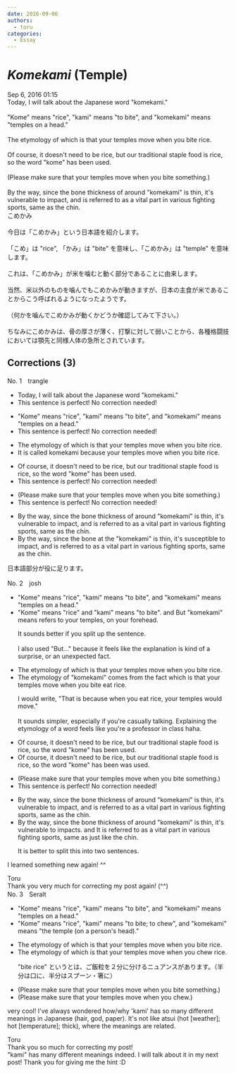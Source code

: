 ```yaml
---
date: 2016-09-06
authors:
  - toru
categories:
  - Essay
---
```


<h1 id="subject_show"><strong><em>Komekami</strong></em> (Temple)</h1>
<div class="date">Sep 6, 2016 01:15</div>
<div id="post"><div id="body_show_ori">
Today, I will talk about the Japanese word "komekami."<br/><br/>"Kome" means "rice", "kami" means "to bite", and "komekami" means "temples on a head."<br/><br/>The etymology of which is that your temples move when you bite rice.<br/><br/>Of course, it doesn't need to be rice, but our traditional staple food is rice, so the word "kome" has been used.<br/><br/>(Please make sure that your temples move when you bite something.)<br/><br/>By the way, since the bone thickness of around "komekami" is thin, it's vulnerable to impact, and is referred to as a vital part in various fighting sports, same as the chin.
</div></div>

<!-- more -->

<div id="post_ja"><div id="body_show_mo">
こめかみ<br/><br/>今日は「こめかみ」という日本語を紹介します。<br/><br/>「こめ」は "rice", 「かみ」は "bite" を意味し、「こめかみ」は "temple" を意味します。<br/><br/>これは、「こめかみ」が米を噛むと動く部分であることに由来します。<br/><br/>当然、米以外のものを噛んでもこめかみが動きますが、日本の主食が米であることからこう呼ばれるようになったようです。<br/><br/>（何かを噛んでこめかみが動くかどうか確認してみて下さい。）<br/><br/>ちなみにこめかみは、骨の厚さが薄く、打撃に対して弱いことから、各種格闘技においては顎先と同様人体の急所とされています。
</div></div>

## Corrections (3)
<div id="block"><div class="first_name"> No. 1　<span class="just_name">trangle</span></div><div id="block2">
<ul class="correction_field">
<li class="incorrect">Today, I will talk about the Japanese word "komekami."</li>
<li class="corrected perfect">This sentence is perfect! No correction needed!</li>
</ul>
<ul class="correction_field">
<li class="incorrect">"Kome" means "rice", "kami" means "to bite", and "komekami" means "temples on a head."</li>
<li class="corrected perfect">This sentence is perfect! No correction needed!</li>
</ul>
<ul class="correction_field">
<li class="incorrect">The etymology of which is that your temples move when you bite rice.</li>
<li class="corrected correct">
It is called komekami because your temples move when you bite rice.
</li>
</ul>
<ul class="correction_field">
<li class="incorrect">Of course, it doesn't need to be rice, but our traditional staple food is rice, so the word "kome" has been used.</li>
<li class="corrected perfect">This sentence is perfect! No correction needed!</li>
</ul>
<ul class="correction_field">
<li class="incorrect">(Please make sure that your temples move when you bite something.)</li>
<li class="corrected perfect">This sentence is perfect! No correction needed!</li>
</ul>
<ul class="correction_field">
<li class="incorrect">By the way, since the bone thickness of around "komekami" is thin, it's vulnerable to impact, and is referred to as a vital part in various fighting sports, same as the chin.</li>
<li class="corrected correct">
By the way, since the bone at the "komekami" is thin, it's susceptible to impact, and is referred to as a vital part in various fighting sports, same as the chin.
</li>
</ul>
<p class="comment_small">
 日本語部分が役に足ります。
</p>

</div></div>
<div id="block"><div class="first_name"> No. 2　<span class="just_name">josh</span></div><div id="block2">
<ul class="correction_field">
<li class="incorrect">"Kome" means "rice", "kami" means "to bite", and "komekami" means "temples on a head."</li>
<li class="corrected correct">
"Kome" means "rice" <span class="f_blue">and </span>"kami" means "to bite"<span class="f_red">.</span> <span class="sline">and</span> <span class="f_blue">But </span>"komekami" <span class="sline">means</span> <span class="f_blue">refers to your </span><span class="f_blue">temples, on your forehead.</span>
<p class="correction_comment">It sounds better if you split up the sentence.<br/><br/>I also used "But..." because it feels like the explanation is kind of a surprise, or an unexpected fact.</p>
</li>
</ul>
<ul class="correction_field">
<li class="incorrect">The etymology of which is that your temples move when you bite rice.</li>
<li class="corrected correct">
The etymology of<span class="f_blue"> "komekami" comes from the fact</span> <span class="sline">which is</span> that your temples move when you <span class="sline">bite</span> <span class="f_blue">eat</span> rice.
<p class="correction_comment">I would write, "That is because when you eat rice, your temples would move."<br/><br/>It sounds simpler, especially if you're casually talking. Explaining the etymology of a word feels like you're a professor in class haha.</p>
</li>
</ul>
<ul class="correction_field">
<li class="incorrect">Of course, it doesn't need to be rice, but our traditional staple food is rice, so the word "kome" has been used.</li>
<li class="corrected correct">
Of course, it doesn't need to be rice, but our traditional staple food is rice, so the word "kome" <span class="sline">has been</span> <span class="f_blue">was</span> used.
</li>
</ul>
<ul class="correction_field">
<li class="incorrect">(Please make sure that your temples move when you bite something.)</li>
<li class="corrected perfect">This sentence is perfect! No correction needed!</li>
</ul>
<ul class="correction_field">
<li class="incorrect">By the way, since the bone thickness of around "komekami" is thin, it's vulnerable to impact, and is referred to as a vital part in various fighting sports, same as the chin.</li>
<li class="corrected correct">
By the way, since the bone thickness of around "komekami" is thin, it's vulnerable to impact<span class="f_blue">s</span><span class="f_red">.</span> <span class="sline">and</span> <span class="f_blue">It</span> is referred to as a vital part in various fighting sports, <span class="sline">same as</span> <span class="f_blue">just like</span> the chin.
<p class="correction_comment">It is better to split this into two sentences.</p>
</li>
</ul>
<p class="comment_small">
 I learned something new again! ^^
</p>

</div><div class="name"><span class="just_name">Toru</span><br>
Thank you very much for correcting my post again! (^^)
</div>
</div>
<div id="block"><div class="first_name"> No. 3　<span class="just_name">Seralt</span></div><div id="block2">
<ul class="correction_field">
<li class="incorrect">"Kome" means "rice", "kami" means "to bite", and "komekami" means "temples on a head."</li>
<li class="corrected correct">
"Kome" means "rice", "kami" means "to bite<span class="f_blue">; to chew</span>", and "komekami" means "<span class="f_blue">the </span>temple<span class="f_blue"> (on a person's head)</span>."
</li>
</ul>
<ul class="correction_field">
<li class="incorrect">The etymology of which is that your temples move when you bite rice.</li>
<li class="corrected correct">
The etymology of which is that your temples move when you <span class="f_red">chew</span> rice.
<p class="correction_comment">"bite rice" というとは、ご飯粒を２分に分けるニュアンスがあります。（半分は口に、半分はスプーン・箸に）</p>
</li>
</ul>
<ul class="correction_field">
<li class="incorrect">(Please make sure that your temples move when you bite something.)</li>
<li class="corrected correct">
(Please make sure that your temples move when you <span class="f_blue">chew</span>.)
</li>
</ul>
<p class="comment_small">
 very cool! I've always wondered how/why 'kami' has so many different meanings in Japanese (hair, god, paper). It's not like atsui (hot [weather]; hot [temperature]; thick), where the meanings are related.
</p>

</div><div class="name"><span class="just_name">Toru</span><br>
Thank you so much for correcting my post!<br/>"kami" has many different meanings indeed. I will talk about it in my next post! Thank you for giving me the hint :D
</div>
</div>
